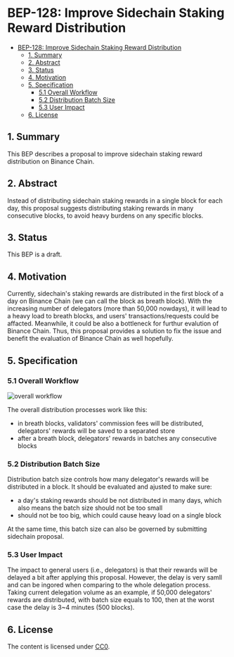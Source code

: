 # BEP-128: Improve Sidechain Staking Reward Distribution

- [BEP-128: Improve Sidechain Staking Reward Distribution](#bep-128-improve-sidechain-staking-reward-distribution)
  - [1. Summary](#1-summary)
  - [2. Abstract](#2-abstract)
  - [3. Status](#3-status)
  - [4. Motivation](#4-motivation)
  - [5. Specification](#5-specification)
    - [5.1 Overall Workflow](#51-overall-workflow)
    - [5.2 Distribution Batch Size](#52-distribution-batch-size)
    - [5.3 User Impact](#53-user-impact)
  - [6. License](#6-license)

## 1. Summary
This BEP describes a proposal to improve sidechain staking reward distribution on Binance Chain.

## 2. Abstract
Instead of distributing sidechain staking rewards in a single block for each day, this proposal suggests distributing staking rewards in many consecutive blocks, to avoid heavy burdens on any specific blocks.

## 3. Status
This BEP is a draft.

## 4. Motivation
Currently, sidechain's staking rewards are distributed in the first block of a day on Binance Chain (we can call the block as breath block). With the increasing number of delegators (more than 50,000 nowdays), it will lead to a heavy load to breath blocks, and users' transactions/requests could be affacted. Meanwhile, it could be also a bottleneck for furthur evalution of Binance Chain. Thus, this proposal provides a solution to fix the issue and benefit the evaluation of Binance Chain as well hopefully.

## 5. Specification
### 5.1 Overall Workflow
![overall workflow](https://user-images.githubusercontent.com/61674316/148506577-aac9d05a-488d-4ff0-b879-1aa1a0e5364c.png)

The overall distribution processes work like this:
 - in breath blocks, validators' commission fees will be distributed, delegators' rewards will be saved to a separated store
 - after a breath block, delegators' rewards in batches any consecutive blocks 

### 5.2 Distribution Batch Size

Distribution batch size controls how many delegator's rewards will be distributed in a block. It should be evaluated and ajusted to make sure:
 - a day's staking rewards should be not distributed in many days, which also means the batch size should not be too small
 - should not be too big, which could cause heavy load on a single block

At the same time, this batch size can also be governed by submitting sidechain proposal.

### 5.3 User Impact

The impact to general users (i.e., delegators) is that their rewards will be delayed a bit after applying this proposal. However, the delay is very samll and can be ingored when comparing to the whole delegation process. Taking current delegation volume as an example, if 50,000 delegators' rewards are distributed, with batch size equals to 100, then at the worst case the delay is 3~4 minutes (500 blocks). 

## 6. License
The content is licensed under [CC0](https://creativecommons.org/publicdomain/zero/1.0/).
